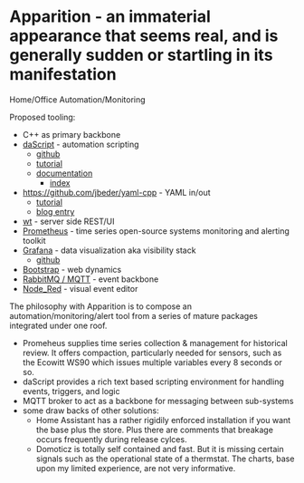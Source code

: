# Apparition - an immaterial appearance that seems real, and is generally sudden or startling in its manifestation
Home/Office Automation/Monitoring

Proposed tooling:
* C++ as primary backbone
 * [daScript](https://dascript.org/) - automation scripting
   * [github](https://github.com/GaijinEntertainment/daScript)
   * [tutorial](https://github.com/GaijinEntertainment/daScript/blob/master/examples/tutorial/tutorial01.cpp)
   * [documentation](https://dascript.org/doc/index.html)
     * [index](https://dascript.org/doc/genindex.html)
 * https://github.com/jbeder/yaml-cpp - YAML in/out
   * [tutorial](https://github.com/jbeder/yaml-cpp/wiki/Tutorial)
   * [blog entry](https://www.fatalerrors.org/a/c-read-and-write-yaml-configuration-file.html)
  * [wt](https://www.webtoolkit.eu/wt) - server side REST/UI
* [Prometheus](https://prometheus.io/docs/introduction/overview/) - time series open-source systems monitoring and alerting toolkit
* [Grafana](https://grafana.com/) - data visualization aka visibility stack
  * [github](https://github.com/grafana/grafana)
* [Bootstrap](https://getbootstrap.com/) - web dynamics
* [RabbitMQ / MQTT](https://www.rabbitmq.com/mqtt.html) - event backbone
* [Node_Red](https://nodered.org/) - visual event editor


The philosophy with Apparition is to compose an automation/monitoring/alert tool from a series of mature packages integrated under one roof.

* Promeheus supplies time series collection & management for historical review.  It offers compaction, particularly needed for sensors, such as the Ecowitt WS90 which issues multiple variables every 8 seconds or so.
* daScript provides a rich text based scripting environment for handling events, triggers, and logic
* MQTT broker to act as a backbone for messaging between sub-systems
* some draw backs of other solutions:
  * Home Assistant has a rather rigidily enforced installation if you want the base plus the store.  Plus there are comments that breakage occurs frequently during release cylces.
  * Domoticz is totally self contained and fast.  But it is missing certain signals such as the operational state of a thermstat.  The charts, base upon my limited experience, are not very informative.
